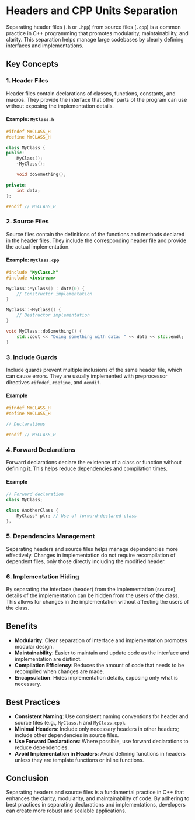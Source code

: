 
# Headers and CPP Units Separation

Separating header files (`.h` or `.hpp`) from source files (`.cpp`) is a common practice in C++ programming that promotes modularity, maintainability, and clarity. This separation helps manage large codebases by clearly defining interfaces and implementations.

## Key Concepts

### 1. Header Files

Header files contain declarations of classes, functions, constants, and macros. They provide the interface that other parts of the program can use without exposing the implementation details.

#### Example: `MyClass.h`

```cpp
#ifndef MYCLASS_H
#define MYCLASS_H

class MyClass {
public:
    MyClass();
    ~MyClass();

    void doSomething();

private:
    int data;
};

#endif // MYCLASS_H
```

### 2. Source Files

Source files contain the definitions of the functions and methods declared in the header files. They include the corresponding header file and provide the actual implementation.

#### Example: `MyClass.cpp`

```cpp
#include "MyClass.h"
#include <iostream>

MyClass::MyClass() : data(0) {
    // Constructor implementation
}

MyClass::~MyClass() {
    // Destructor implementation
}

void MyClass::doSomething() {
    std::cout << "Doing something with data: " << data << std::endl;
}
```

### 3. Include Guards

Include guards prevent multiple inclusions of the same header file, which can cause errors. They are usually implemented with preprocessor directives `#ifndef`, `#define`, and `#endif`.

#### Example

```cpp
#ifndef MYCLASS_H
#define MYCLASS_H

// Declarations

#endif // MYCLASS_H
```

### 4. Forward Declarations

Forward declarations declare the existence of a class or function without defining it. This helps reduce dependencies and compilation times.

#### Example

```cpp
// Forward declaration
class MyClass;

class AnotherClass {
    MyClass* ptr; // Use of forward-declared class
};
```

### 5. Dependencies Management

Separating headers and source files helps manage dependencies more effectively. Changes in implementation do not require recompilation of dependent files, only those directly including the modified header.

### 6. Implementation Hiding

By separating the interface (header) from the implementation (source), details of the implementation can be hidden from the users of the class. This allows for changes in the implementation without affecting the users of the class.

## Benefits

- **Modularity**: Clear separation of interface and implementation promotes modular design.
- **Maintainability**: Easier to maintain and update code as the interface and implementation are distinct.
- **Compilation Efficiency**: Reduces the amount of code that needs to be recompiled when changes are made.
- **Encapsulation**: Hides implementation details, exposing only what is necessary.

## Best Practices

- **Consistent Naming**: Use consistent naming conventions for header and source files (e.g., `MyClass.h` and `MyClass.cpp`).
- **Minimal Headers**: Include only necessary headers in other headers; include other dependencies in source files.
- **Use Forward Declarations**: Where possible, use forward declarations to reduce dependencies.
- **Avoid Implementation in Headers**: Avoid defining functions in headers unless they are template functions or inline functions.

## Conclusion

Separating headers and source files is a fundamental practice in C++ that enhances the clarity, modularity, and maintainability of code. By adhering to best practices in separating declarations and implementations, developers can create more robust and scalable applications.